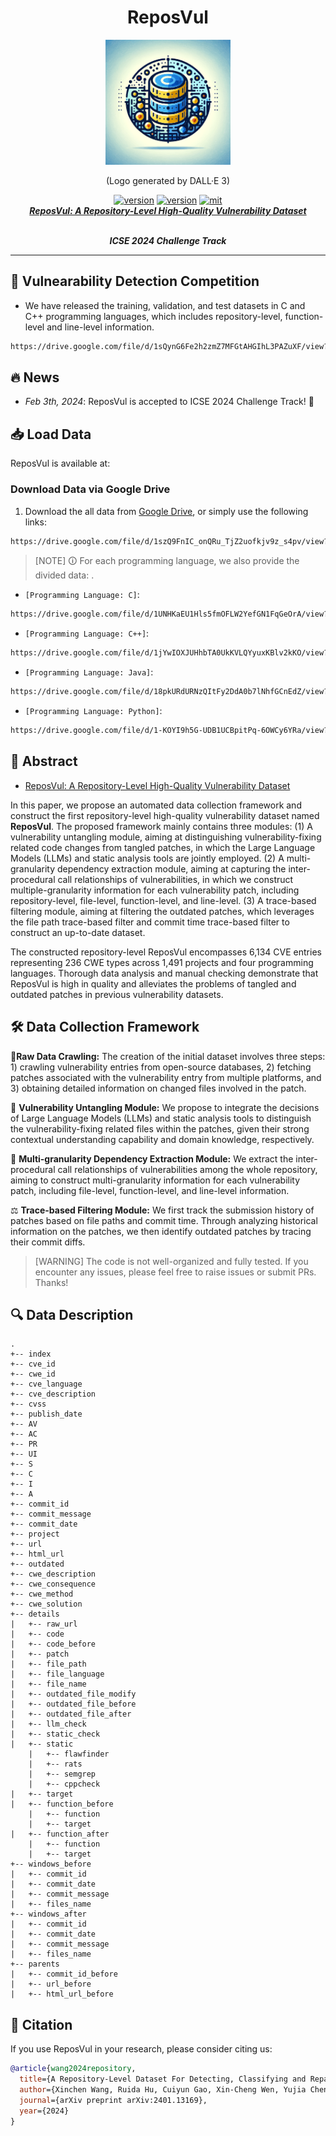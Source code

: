 <div align="center">
    <p>
    <h1>
    ReposVul
    </h1>
    <img src="logo.png" alt="ReposVul Logo" style="width: 200px; height: 200px;">
    </p>
    <p>
    (Logo generated by DALL·E 3)
    </p>
    <a href="https://github.com/ddlBoJack/MT4SSL"><img src="https://img.shields.io/badge/Platform-linux-lightgrey" alt="version"></a>
    <a href="https://github.com/ddlBoJack/MT4SSL"><img src="https://img.shields.io/badge/Python-3.8+-orange" alt="version"></a>
    <a href="https://github.com/ddlBoJack/MT4SSL"><img src="https://img.shields.io/badge/License-MIT-red.svg" alt="mit"></a>
</div>

<div align="center">
  <a href="https://arxiv.org/abs/2401.13169">
    <b><em>ReposVul: A Repository-Level High-Quality Vulnerability Dataset</em></b>
  </a>
  <br></br>
  <p>
    <b><em>ICSE 2024 Challenge Track</em></b>
  </p>
</div>
<hr>

## 🙂 Vulnearability Detection Competition
- We have released the training, validation, and test datasets in C and C++ programming languages, which includes repository-level, function-level and line-level information.
```bash
https://drive.google.com/file/d/1sQynG6Fe2h2zmZ7MFGtAHGIhL3PAZuXF/view?usp=drive_link
```
  
## 🔥 News
- *Feb 3th, 2024*: ReposVul is accepted to ICSE 2024 Challenge Track! 🎉

## 📥 Load Data

ReposVul is available at:

### Download Data via Google Drive
1. Download the all data from [Google Drive](https://drive.google.com/file/d/1szQ9FnIC_onQRu_TjZ2uofkjv9z_s4pv/view?usp=drive_link), or simply use the following links:
```bash
https://drive.google.com/file/d/1szQ9FnIC_onQRu_TjZ2uofkjv9z_s4pv/view?usp=drive_link
```

> [NOTE]
> &#128712; For each programming language, we also provide the divided data: .
- `[Programming Language: C]`:
```bash
https://drive.google.com/file/d/1UNHKaEU1Hls5fmOFLW2YefGN1FqGeOrA/view?usp=drive_link
```
- `[Programming Language: C++]`:
```bash
https://drive.google.com/file/d/1jYwIOXJUHhbTA0UkKVLQYyuxKBlv2kKO/view?usp=drive_link
```

- `[Programming Language: Java]`:
```bash
https://drive.google.com/file/d/18pkURdURNzQItFy2DdA0b7lNhfGCnEdZ/view?usp=drive_link
```

- `[Programming Language: Python]`:
  
```bash
https://drive.google.com/file/d/1-KOYI9h5G-UDB1UCBpitPq-6OWCy6YRa/view?usp=drive_link
```

## 🚨 Abstract
- [ReposVul: A Repository-Level High-Quality Vulnerability Dataset](https://arxiv.org/abs/2401.13169)

In this paper, we propose an automated data collection framework and construct the first repository-level high-quality vulnerability dataset named **ReposVul**. The proposed framework mainly contains three modules: (1) A vulnerability untangling module, aiming at distinguishing vulnerability-fixing related code changes from tangled patches, in which the Large Language Models (LLMs) and static analysis tools are jointly employed. (2) A multi-granularity dependency extraction module, aiming at capturing the inter-procedural call relationships of vulnerabilities, in which we construct multiple-granularity information for each vulnerability patch, including repository-level, file-level, function-level, and line-level. (3) A trace-based filtering module, aiming at filtering the outdated patches, which leverages the file path trace-based filter and commit time trace-based filter to construct an up-to-date dataset.

The constructed repository-level ReposVul encompasses 6,134 CVE entries representing 236 CWE types across 1,491 projects and four programming languages. Thorough data analysis and manual checking demonstrate that ReposVul is high in quality and alleviates the problems of tangled and outdated patches in previous vulnerability datasets.



## 🛠️ Data Collection Framework
🤯**Raw Data Crawling:** The creation of the initial dataset involves three steps: 1) crawling vulnerability entries from open-source databases, 2) fetching patches associated with the vulnerability entry from multiple platforms, and 3) obtaining detailed information on changed files involved in the patch.

📅 **Vulnerability Untangling Module:** We propose to integrate the decisions of Large Language Models (LLMs) and static analysis tools to distinguish the vulnerability-fixing related files within the patches, given their strong contextual understanding capability and domain knowledge, respectively.

🔔 **Multi-granularity Dependency Extraction Module:** We extract the inter-procedural call relationships of vulnerabilities among the whole repository, aiming to construct multi-granularity information for each vulnerability patch, including file-level, function-level, and line-level information.

⚖️ **Trace-based Filtering Module:** We first track the submission history of patches based on file paths and commit time. Through analyzing historical information on the patches, we then identify outdated patches by tracing their commit diffs.

> [WARNING]
> The code is not well-organized and fully tested. If you encounter any issues, please feel free to raise issues or submit PRs. Thanks!

## 🔍 Data Description

    .
    +-- index
    +-- cve_id
    +-- cwe_id
    +-- cve_language
    +-- cve_description
    +-- cvss
    +-- publish_date
    +-- AV
    +-- AC
    +-- PR
    +-- UI
    +-- S
    +-- C
    +-- I
    +-- A
    +-- commit_id
    +-- commit_message
    +-- commit_date
    +-- project
    +-- url
    +-- html_url
    +-- outdated
    +-- cwe_description
    +-- cwe_consequence
    +-- cwe_method
    +-- cwe_solution
    +-- details
    |   +-- raw_url
    |   +-- code
    |   +-- code_before
    |   +-- patch
    |   +-- file_path
    |   +-- file_language
    |   +-- file_name
    |   +-- outdated_file_modify
    |   +-- outdated_file_before
    |   +-- outdated_file_after
    |   +-- llm_check
    |   +-- static_check
    |   +-- static
        |   +-- flawfinder
        |   +-- rats
        |   +-- semgrep
        |   +-- cppcheck
    |   +-- target
    |   +-- function_before
        |   +-- function
        |   +-- target
    |   +-- function_after
        |   +-- function
        |   +-- target
    +-- windows_before
    |   +-- commit_id
    |   +-- commit_date
    |   +-- commit_message
    |   +-- files_name
    +-- windows_after
    |   +-- commit_id
    |   +-- commit_date
    |   +-- commit_message
    |   +-- files_name
    +-- parents
    |   +-- commit_id_before
    |   +-- url_before
    |   +-- html_url_before

## 📝 Citation

If you use ReposVul in your research, please consider citing us:

```bibtex
@article{wang2024repository,
  title={A Repository-Level Dataset For Detecting, Classifying and Repairing Software Vulnerabilities},
  author={Xinchen Wang, Ruida Hu, Cuiyun Gao, Xin-Cheng Wen, Yujia Chen, and Qing Liap},
  journal={arXiv preprint arXiv:2401.13169},
  year={2024}
}
```



